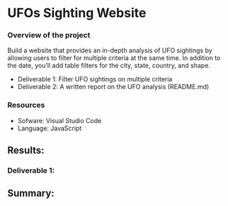 # UFOs Sighting Website

### Overview of the project

Build a website that provides an in-depth analysis of UFO sightings by allowing users to filter for multiple criteria at the same time. In addition to the date, you’ll add table filters for the city, state, country, and shape.

- Deliverable 1: Filter UFO sightings on multiple criteria
- Deliverable 2: A written report on the UFO analysis (README.md)

### Resources
- Sofware: Visual Studio Code
- Language: JavaScript

## Results: 

### Deliverable 1:

## Summary:
